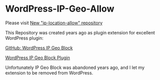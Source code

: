 # WordPress-IP-Geo-Allow

Please visit [New "ip-location-allow" repository](https://github.com/ddur/ip-location-allow)

This Repository was created years ago as plugin extension for excellent WordPress plugin:

[GitHub: WordPress IP Geo Block](https://github.com/tokkonopapa/WordPress-IP-Geo-Block) 

[WordPress IP Geo Block Plugin](https://wordpress.org/plugins/ip-geo-block/)

Unfortunately IP Geo Block was abandoned years ago, and I let my extension to be removed from WordPress.
